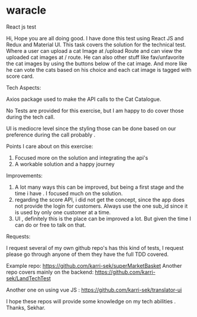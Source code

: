 # waracle
React js test

Hi, Hope you are all doing good. 
I have done this test using React JS and Redux and Material UI. This task covers the solution for the technical test. 
Where a user can upload a cat Image at /upload Route and can view the uploaded cat images at / route.
He can also other stuff like fav/unfavorite the cat images by using the buttons below of the cat image.
And more like he can vote the cats based on his choice and each cat image is tagged with score card.

Tech Aspects:

Axios package used to make the API calls to the Cat Catalogue.

No Tests are provided for this exercise, but I am happy to do cover those during the tech call.

UI is mediocre level since the styling those can be done based on our preference during the call probably .

Points I care about on this exercise:
1) Focused more on the solution and integrating the api's
2) A workable solution and a happy journey

Improvements:
1) A lot many ways this can be improved, but being a first stage and the time i have . I focused much on the solution.
2) regarding the score API,  i did not get the concept, since the app does not provide the login for customers. Always use the one sub_id since it is used by only one customer at a time.
3) UI , definitely this is the place can be improved a lot. But given the time I can do or free to talk on that.

Requests:

I request several of my own github repo's has this kind of tests, I request please go through anyone of them they have the full TDD covered.

Example repo: https://github.com/karri-sek/superMarketBasket
Another repo covers mainly on the backend: https://github.com/karri-sek/LandTechTest

Another one on using vue JS : https://github.com/karri-sek/translator-ui

I hope these repos will provide some knowledge on my tech abilities .
Thanks,
Sekhar.

